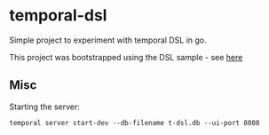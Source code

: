 # temporal-dsl

Simple project to experiment with temporal DSL in go. 

This project was bootstrapped using the DSL sample - see [here](https://github.com/temporalio/samples-go/tree/main/dsl)

## Misc

Starting the server:

`temporal server start-dev --db-filename t-dsl.db --ui-port 8080`
